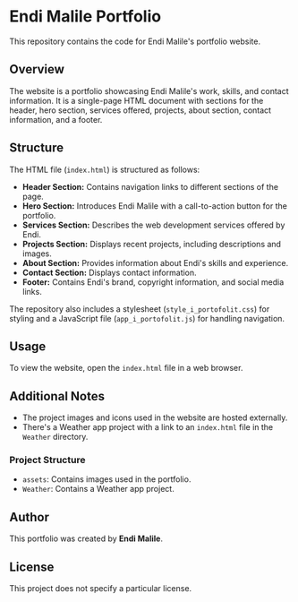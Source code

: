 # Endi Malile Portfolio

This repository contains the code for Endi Malile's portfolio website.

## Overview

The website is a portfolio showcasing Endi Malile's work, skills, and contact information. It is a single-page HTML document with sections for the header, hero section, services offered, projects, about section, contact information, and a footer.

## Structure

The HTML file (`index.html`) is structured as follows:

- **Header Section:** Contains navigation links to different sections of the page.
- **Hero Section:** Introduces Endi Malile with a call-to-action button for the portfolio.
- **Services Section:** Describes the web development services offered by Endi.
- **Projects Section:** Displays recent projects, including descriptions and images.
- **About Section:** Provides information about Endi's skills and experience.
- **Contact Section:** Displays contact information.
- **Footer:** Contains Endi's brand, copyright information, and social media links.

The repository also includes a stylesheet (`style_i_portofolit.css`) for styling and a JavaScript file (`app_i_portofolit.js`) for handling navigation.

## Usage

To view the website, open the `index.html` file in a web browser.

## Additional Notes

- The project images and icons used in the website are hosted externally.
- There's a Weather app project with a link to an `index.html` file in the `Weather` directory.

### Project Structure

- `assets`: Contains images used in the portfolio.
- `Weather`: Contains a Weather app project.

## Author

This portfolio was created by **Endi Malile**.

## License

This project does not specify a particular license.
